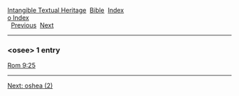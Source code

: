 [Intangible Textual Heritage](../../index)  [Bible](../index) 
[Index](index)   
[o Index](_o_)  
  [Previous](c08095)  [Next](c08097) 

------------------------------------------------------------------------

### &lt;osee&gt; 1 entry

[Rom 9:25](../kjv/rom009.htm#025)  

------------------------------------------------------------------------

[Next: oshea (2)](c08097)
